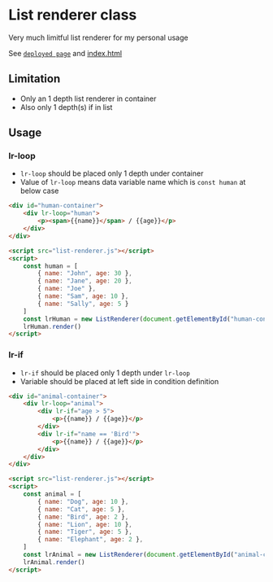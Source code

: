 # List renderer class

Very much limitful list renderer for my personal usage

See [`deployed page`](https://edp1096.github.io/list-renderer) and [index.html](https://github.com/edp1096/list-renderer/blob/main/index.html)


## Limitation

* Only an 1 depth list renderer in container
* Also only 1 depth(s) if in list

## Usage

### lr-loop
* `lr-loop` should be placed only 1 depth under container
* Value of `lr-loop` means data variable name which is `const human` at below case
```html
<div id="human-container">
    <div lr-loop="human">
        <p><span>{{name}}</span> / {{age}}</p>
    </div>
</div>

<script src="list-renderer.js"></script>
<script>
    const human = [
        { name: "John", age: 30 },
        { name: "Jane", age: 20 },
        { name: "Joe" },
        { name: "Sam", age: 10 },
        { name: "Sally", age: 5 }
    ]
    const lrHuman = new ListRenderer(document.getElementById("human-container"))
    lrHuman.render()
</script>
```

### lr-if
* `lr-if` should be placed only 1 depth under `lr-loop`
* Variable should be placed at left side in condition definition
```html
<div id="animal-container">
    <div lr-loop="animal">
        <div lr-if="age > 5">
            <p>{{name}} / {{age}}</p>
        </div>
        <div lr-if="name == 'Bird'">
            <p>{{name}} / {{age}}</p>
        </div>
    </div>
</div>

<script src="list-renderer.js"></script>
<script>
    const animal = [
        { name: "Dog", age: 10 },
        { name: "Cat", age: 5 },
        { name: "Bird", age: 2 },
        { name: "Lion", age: 10 },
        { name: "Tiger", age: 5 },
        { name: "Elephant", age: 2 },
    ]
    const lrAnimal = new ListRenderer(document.getElementById("animal-container"))
    lrAnimal.render()
</script>
```

